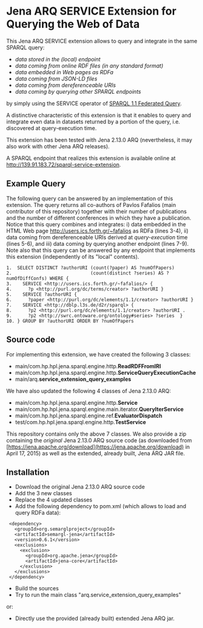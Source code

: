 # Jena ARQ SERVICE Extension for Querying the Web of Data

This Jena ARQ SERVICE extension allows to query and integrate in the same SPARQL query:
- *data stored in the (local) endpoint*
- *data coming from online RDF files (in any standard format)*
- *data embedded in Web pages as RDFa*
- *data coming from JSON-LD files*
- *data coming from dereferenceable URIs*
- *data coming by querying other SPARQL endpoints*

by simply using the SERVICE operator of [SPARQL 1.1 Federated Query](http://www.w3.org/TR/sparql11-federated-query/).

A distinctive characteristic of this extension is that it enables to
query and integrate even data in datasets returned by a portion of the query,
i.e. discovered at query-execution time. 

This extension has been tested with Jena 2.13.0 ARQ (nevertheless, it may also work with other Jena ARQ releases). 

A SPARQL endpoint that realizes this extension is available online at http://139.91.183.72/sparql-service-extension.
 
## Example Query

The following query 
can be answered by an implementation of this extension.
The query returns all co-authors of Pavlos Fafalios (main contributor of this repository)
together with their number of publications and the number of different conferences
in which they have a publication.
Notice that this query combines and integrates:
i) data embedded in the HTML Web page http://users.ics.forth.gr/~fafalios as RDFa (lines 3-4),
ii) data coming from dereferenceable URIs derived at *query-execution* time (lines 5-6), and
iii) data coming by querying another endpoint (lines 7-9).
Note also that this query can be answered by any endpoint that implements
this extension (independently of its "local" contents).

```
1.  SELECT DISTINCT ?authorURI (count(?paper) AS ?numOfPapers)
2.                             (count(distinct ?series) AS ?numOfDiffConfs) WHERE {
3.    SERVICE <http://users.ics.forth.gr/~fafalios/> {
4.      ?p <http://purl.org/dc/terms/creator> ?authorURI }
5.    SERVICE ?authorURI { 
6.      ?paper <http://purl.org/dc/elements/1.1/creator> ?authorURI }
7.    SERVICE <http://dblp.l3s.de/d2r/sparql> {
8.      ?p2 <http://purl.org/dc/elements/1.1/creator> ?authorURI .
9.      ?p2 <http://swrc.ontoware.org/ontology#series> ?series  }
10. } GROUP BY ?authorURI ORDER BY ?numOfPapers
```
 
## Source code

For implementing this extension, we have created the following 3 classes:

- main/com.hp.hpl.jena.sparql.engine.http.**ReadRDFFromIRI**
- main/com.hp.hpl.jena.sparql.engine.http.**ServiceQueryExecutionCache**
- main/arq.**service_extension_query_examples**

We have also updated the following 4 classes of Jena 2.13.0 ARQ:

- main/com.hp.hpl.jena.sparql.engine.http.**Service**
- main/com.hp.hpl.jena.sparql.engine.main.iterator.**QueryIterService**
- main/com.hp.hpl.jena.sparql.engine.ref.**EvaluatorDispatch**
- test/com.hp.hpl.jena.sparql.engine.http.**TestService**

This repository contains only the above 7 classes. 
We also provide a zip containing the *original* Jena 2.13.0 ARQ source code
(as downloaded from [https://jena.apache.org/download](https://jena.apache.org/download) in April 17, 2015)
as well as the extended, already built, Jena ARQ JAR file. 

## Installation

- Download the original Jena 2.13.0 ARQ source code
- Add the 3 new classes
- Replace the 4 updated classes
- Add the following dependency to pom.xml (which allows to load and query RDFa data):
```
 <dependency>
   <groupId>org.semarglproject</groupId>
   <artifactId>semargl-jena</artifactId>
   <version>0.6.1</version>
   <exclusions>
     <exclusion>
       <groupId>org.apache.jena</groupId>
       <artifactId>jena-core</artifactId>
     </exclusion>
   </exclusions>
 </dependency>
```	
- Build the sources
- Try to run the main class "arq.service_extension_query_examples"

or:

- Directly use the provided (already built) extended Jena ARQ jar. 
